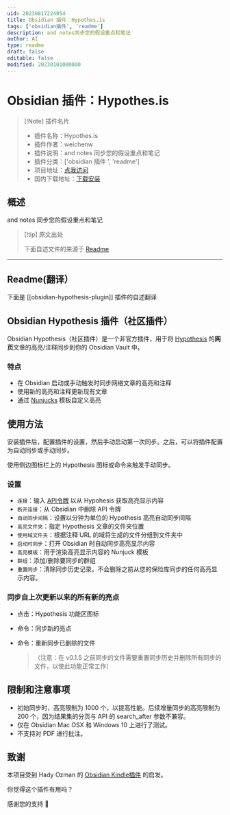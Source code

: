 ```yaml
---
uid: 20230817224054
title: Obsidian 插件：Hypothes.is
tags: ['obsidian插件', 'readme']
description: and notes同步您的假设重点和笔记
author: AI
type: readme
draft: false
editable: false
modified: 20230101000000
---
```


# Obsidian 插件：Hypothes.is

> [!Note] 插件名片
> - 插件名称：Hypothes.is
> - 插件作者：weichenw
> - 插件说明：and notes 同步您的假设重点和笔记
> - 插件分类：['obsidian 插件 ', 'readme']
> - 项目地址：[点我访问](https://github.com/weichenw/obsidian-hypothesis-plugin)
> - 国内下载地址：[下载安装](https://pkmer.cn/products/plugin/pluginMarket/?obsidian-hypothesis-plugin)

## 概述

and notes 同步您的假设重点和笔记

> [!tip] 原文出处
>
>下面自述文件的来源于 [Readme](https://ghproxy.net/https://raw.githubusercontent.com/weichenw/obsidian-hypothesis-plugin/master/README.md)

---

## Readme(翻译）

下面是 [[obsidian-hypothesis-plugin]] 插件的自述翻译

## Obsidian Hypothesis 插件（社区插件）

Obsidian Hypothesis（社区插件）是一个非官方插件，用于将 [Hypothesis](https://hypothes.is/) 的**网页**文章的高亮/注释同步到你的 Obsidian Vault 中。

### 特点

- 在 Obsidian 启动或手动触发时同步网络文章的高亮和注释
- 使用新的高亮和注释更新现有文章
- 通过 [Nunjucks](https://mozilla.github.io/nunjucks) 模板自定义高亮

## 使用方法

安装插件后，配置插件的设置，然后手动启动第一次同步。之后，可以将插件配置为自动同步或手动同步。

使用侧边图标栏上的 Hypothesis 图标或命令来触发手动同步。

### 设置

- `连接`：输入 [API令牌](https://hypothes.is/account/developer) 以从 Hypohesis 获取高亮显示内容
- `断开连接`：从 Obsidian 中删除 API 令牌
- `自动同步间隔`：设置以分钟为单位的 Hypothesis 高亮自动同步间隔
- `高亮文件夹`：指定 Hypothesis 文章的文件夹位置
- `使用域文件夹`：根据注释 URL 的域将生成的文件分组到文件夹中
- `启动时同步`：打开 Obsidian 时自动同步高亮显示内容
- `高亮模板`：用于渲染高亮显示内容的 Nunjuck 模板
- `群组`：添加/删除要同步的群组
- `重置同步`：清除同步历史记录。不会删除之前从您的保险库同步的任何高亮显示内容。

### 同步自上次更新以来的所有新的亮点

- 点击：Hypothesis 功能区图标
- 命令：同步新的亮点
- 命令：重新同步已删除的文件

  >（注意：在 v0.1.5 之前同步的文件需要重置同步历史并删除所有同步的文件，以使此功能正常工作）

## 限制和注意事项

- 初始同步时，高亮限制为 1000 个，以提高性能。后续增量同步的高亮限制为 200 个，因为结果集的分页与 API 的 search_after 参数不兼容。
- 仅在 Obsidian Mac OSX 和 Windows 10 上进行了测试。
- 不支持对 PDF 进行批注。

## 致谢

本项目受到 Hady Ozman 的 [Obsidian Kindle插件](https://github.com/hadynz/obsidian-kindle-plugin) 的启发。

你觉得这个插件有用吗？

感谢您的支持 🙏
